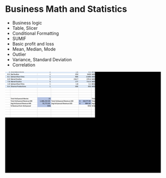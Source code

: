 # Business Math and Statistics
- Business logic
- Table, Slicer
- Conditional Formatting
- SUMIF
- Basic profit and loss
- Mean, Median, Mode
- Outlier
- Variance, Standard Deviation
- Correlation

![](business%20math%20and%20statistics.gif)
